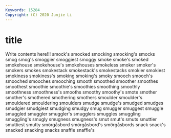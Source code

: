 ```yaml
---
Keywords: 15284
Copyright: (C) 2020 Junjie Li
---
```


# title

Write contents here!!!
smock's 
smocked 
smocking 
smocking's
smocks 
smog 
smog's 
smoggier 
smoggiest 
smoggy 
smoke 
smoke's 
smoked 
smokehouse
smokehouse's 
smokehouses 
smokeless 
smoker 
smoker's 
smokers 
smokes 
smokestack 
smokestack's 
smokestacks
smokier 
smokiest 
smokiness 
smokiness's 
smoking 
smoking's 
smoky 
smooch 
smooch's 
smooched
smooches 
smooching 
smooth 
smoothed 
smoother 
smoothes 
smoothest 
smoothie 
smoothie's 
smoothies
smoothing 
smoothly 
smoothness 
smoothness's 
smooths 
smoothy 
smoothy's 
smote 
smother 
smother's
smothered 
smothering 
smothers 
smoulder 
smoulder's 
smouldered 
smouldering 
smoulders 
smudge 
smudge's
smudged 
smudges 
smudgier 
smudgiest 
smudging 
smudgy 
smug 
smugger 
smuggest 
smuggle
smuggled 
smuggler 
smuggler's 
smugglers 
smuggles 
smuggling 
smuggling's 
smugly 
smugness 
smugness's
smut 
smut's 
smuts 
smuttier 
smuttiest 
smutty 
smörgåsbord 
smörgåsbord's 
smörgåsbords 
snack
snack's 
snacked 
snacking 
snacks 
snaffle 
snaffle's 
